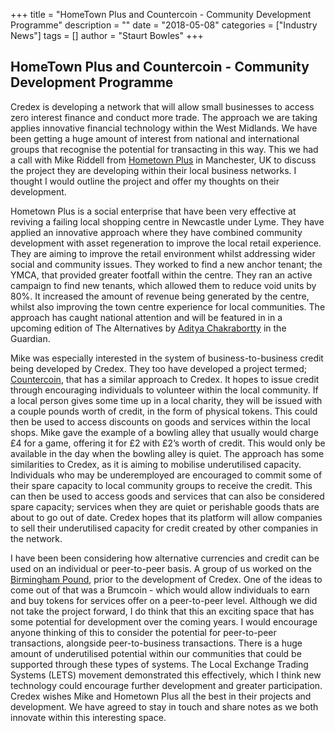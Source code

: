 +++
title = "HomeTown Plus and Countercoin - Community Development Programme"
description = ""
date = "2018-05-08"
categories = ["Industry News"]
tags = []
author = "Staurt Bowles"
+++


## HomeTown Plus and Countercoin - Community Development Programme


Credex is developing a network that will allow small businesses to access zero interest finance and conduct more trade. The approach we are taking applies innovative financial technology within the West Midlands. We have been getting a huge amount of interest from national and international groups that recognise the potential for transacting in this way. This we had a call with Mike Riddell from [Hometown Plus](http://www.hometownplus.co.uk/) in Manchester, UK to discuss the project they are developing within their local business networks. I thought I would outline the project and offer my thoughts on their development.

Hometown Plus is a social enterprise that have been very effective at reviving a failing local shopping centre in Newcastle under Lyme. They have applied an innovative approach where they have combined community development with asset regeneration to improve the local retail experience. They are aiming to improve the retail environment whilst addressing wider social and community issues. They worked to find a new anchor tenant; the YMCA, that provided greater footfall within the centre. They ran an active campaign to find new tenants, which allowed them to reduce void units by 80%. It increased the amount of revenue being generated by the centre, whilst also improving the town centre experience for local communities. The approach has caught national attention and will be featured in in a upcoming edition of The Alternatives by [Aditya Chakrabortty](https://www.theguardian.com/profile/adityachakrabortty) in the Guardian.

Mike was especially interested in the system of business-to-business credit being developed by Credex. They too have developed a project termed; [Countercoin](http://countercoin.network/), that has a similar approach to Credex. It hopes to issue credit through encouraging individuals to volunteer within the local community. If a local person gives some time up in a local charity, they will be issued with a couple pounds worth of credit, in the form of physical tokens. This could then be used to access discounts on goods and services within the local shops. Mike gave the example of a bowling alley that usually would charge £4 for a game, offering it for £2 with £2’s worth of credit. This would only be available in the day when the bowling alley is quiet. The approach has some similarities to Credex, as it is aiming to mobilise underutilised capacity. Individuals who may be underemployed are encouraged to commit some of their spare capacity to local community groups to receive the credit. This can then be used to access goods and services that can also be considered spare capacity; services when they are quiet or perishable goods thats are about to go out of date. Credex hopes that its platform will allow companies to sell their underutilised capacity for credit created by other companies in the network.

I have been been considering how alternative currencies and credit can be used on an individual or peer-to-peer basis. A group of us worked on the [Birmingham Pound](https://brumpound.wordpress.com/2018/03/05/the-birmingham-pound-our-final-lessons-and-a-new-local-economy-scheme-for-the-region/), prior to the development of Credex. One of the ideas to come out of that was a Brumcoin - which would allow individuals to earn and buy tokens for services offer on a peer-to-peer level. Although we did not take the project forward, I do think that this an exciting space that has some potential for development over the coming years. I would encourage anyone thinking of this to consider the potential for peer-to-peer transactions, alongside peer-to-business transactions. There is a huge amount of underutilised potential within our communities that could be supported through these types of systems. The Local Exchange Trading Systems (LETS) movement demonstrated this effectively, which I think new technology could encourage further development and greater participation. Credex wishes Mike and Hometown Plus all the best in their projects and development. We have agreed to stay in touch and share notes as we both innovate within this interesting space.
